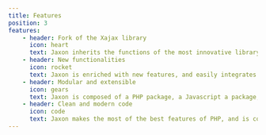 ```yaml
---
title: Features
position: 3
features:
    - header: Fork of the Xajax library
      icon: heart
      text: Jaxon inherits the functions of the most innovative library to create Ajax applications in PHP.
    - header: New functionalities
      icon: rocket
      text: Jaxon is enriched with new features, and easily integrates with existing PHP frameworks and CMS.
    - header: Modular and extensible
      icon: gears
      text: Jaxon is composed of a PHP package, a Javascript a package, and many plugins to add more features.
    - header: Clean and modern code
      icon: code
      text: Jaxon makes the most of the best features of PHP, and is compatible with the latest PHP versions.
---
```


